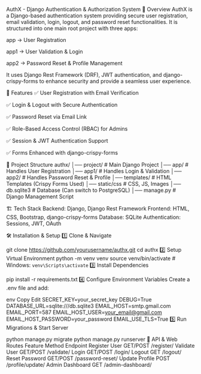 AuthX - Django Authentication & Authorization System
📌 Overview
AuthX is a Django-based authentication system providing secure user registration, email validation, login, logout, and password reset functionalities. It is structured into one main root project with three apps:

app → User Registration

app1 → User Validation & Login

app2 → Password Reset & Profile Management

It uses Django Rest Framework (DRF), JWT authentication, and django-crispy-forms to enhance security and provide a seamless user experience.

🚀 Features
✅ User Registration with Email Verification

✅ Login & Logout with Secure Authentication

✅ Password Reset via Email Link

✅ Role-Based Access Control (RBAC) for Admins

✅ Session & JWT Authentication Support

✅ Forms Enhanced with django-crispy-forms

📂 Project Structure
authx/
│── project/         # Main Django Project
│── app/           # Handles User Registration
│── app1/          # Handles Login & Validation
│── app2/          # Handles Password Reset & Profile
│── templates/     # HTML Templates (Crispy Forms Used)
│── static/css      # CSS, JS, Images
│── db.sqlite3     # Database (Can switch to PostgreSQL)
│── manage.py      # Django Management Script

🏗 Tech Stack
Backend: Django, Django Rest Framework
Frontend: HTML, CSS, Bootstrap, django-crispy-forms
Database: SQLite 
Authentication: Sessions, JWT, OAuth

🛠 Installation & Setup
1️⃣ Clone & Navigate

git clone https://github.com/yourusername/authx.git
cd authx
2️⃣ Setup Virtual Environment
python -m venv venv
source venv/bin/activate  # Windows: `venv\Scripts\activate`
3️⃣ Install Dependencies

pip install -r requirements.txt
4️⃣ Configure Environment Variables
Create a .env file and add:

env
Copy
Edit
SECRET_KEY=your_secret_key
DEBUG=True
DATABASE_URL=sqlite:///db.sqlite3
EMAIL_HOST=smtp.gmail.com
EMAIL_PORT=587
EMAIL_HOST_USER=your_email@gmail.com
EMAIL_HOST_PASSWORD=your_password
EMAIL_USE_TLS=True
5️⃣ Run Migrations & Start Server

python manage.py migrate
python manage.py runserver
🔑 API & Web Routes
Feature	Method	Endpoint
Register User	GET/POST	/register/
Validate User	GET/POST	/validate/
Login	GET/POST	/login/
Logout	GET	/logout/
Reset Password	GET/POST	/password-reset/
Update Profile	POST	/profile/update/
Admin Dashboard	GET	/admin-dashboard/
